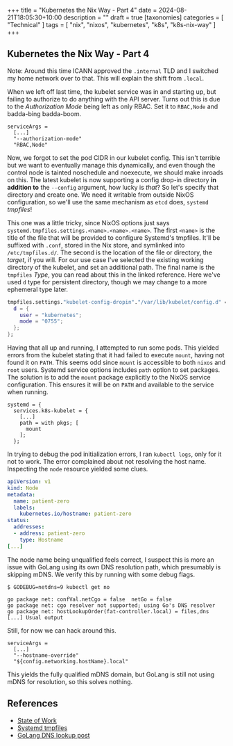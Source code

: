 +++
title = "Kubernetes the Nix Way - Part 4"
date = 2024-08-21T18:05:30+10:00
description = ""
draft = true
[taxonomies]
categories = [ "Technical" ]
tags = [ "nix", "nixos", "kubernetes", "k8s", "k8s-nix-way" ]
+++

## Kubernetes the Nix Way - Part 4

Note: Around this time ICANN approved the `.internal` TLD and I switched my home network over to that.
This will explain the shift from `.local`.

When we left off last time, the kubelet service was in and starting up, but failing to authorize to do anything with the API server.
Turns out this is due to the _Authorization Mode_ being left as only RBAC.
Set it to `RBAC,Node` and badda-bing badda-boom.

```
serviceArgs =
  [...]
  "--authorization-mode"
  "RBAC,Node"
```

Now, we forgot to set the pod CIDR in our kubelet config.
This isn't terrible but we want to eventually manage this dynamically,
and even though the control node is tainted noschedule and noexecute, we should make inroads on this.
The latest kubelet is now supporting a config drop-in directory **in addition to** the `--config` argument, how lucky is *that*?
So let's specify that directory and create one.
We need it writable from outside NixOS configuration, so we'll use the same mechanism as `etcd` does, `systemd` _tmpfiles_!

This one was a little tricky, since NixOS options just says `systemd.tmpfiles.settings.<name>.<name>.<name>`.
The first `<name>` is the title of the file that will be provided to configure Systemd's tmpfiles.
It'll be suffixed with `.conf`, stored in the Nix store, and symlinked into `/etc/tmpfiles.d/`.
The second is the location of the file or directory, the _target_, if you will.
For our use case I've selected the existing working directory of the kubelet, and set an additional path.
The final name is the `tmpfiles` _Type_, you can read about this in the linked reference.
Here we've used `d` type for persistent directory, though we may change to a more ephemeral type later.

```nix
tmpfiles.settings."kubelet-config-dropin"."/var/lib/kubelet/config.d" = {
  d = {
    user = "kubernetes";
    mode = "0755";
  };
};
```

Having that all up and running, I attempted to run some pods.
This yielded errors from the kubelet stating that it had failed to execute `mount`, having not found it on `PATH`.
This seems odd since `mount` is accessible to both `nixos` and `root` users.
Systemd service options includes `path` option to set packages.
The solution is to add the `mount` package explicitly to the NixOS service configuration.
This ensures it will be on `PATH` and available to the service when running.

```
systemd = {
  services.k8s-kubelet = {
    [...]
    path = with pkgs; [
      mount
    ];
  };
```

In trying to debug the pod initialization errors, I ran `kubectl logs`, only for it not to work.
The error complained about not resolving the host name.
Inspecting the `node` resource yielded some clues.

```yaml
apiVersion: v1
kind: Node
metadata:
  name: patient-zero
  labels:
    kubernetes.io/hostname: patient-zero
status:
  addresses:
  - address: patient-zero
    type: Hostname
[...]
```

The node name being unqualified feels correct, I suspect this is more an issue with GoLang using its own DNS resolution path,
which presumably is skipping mDNS.
We verify this by running with some debug flags.

```
$ GODEBUG=netdns=9 kubectl get no

go package net: confVal.netCgo = false  netGo = false
go package net: cgo resolver not supported; using Go's DNS resolver
go package net: hostLookupOrder(fat-controller.local) = files,dns
[...] Usual output
```

Still, for now we can hack around this.

```
serviceArgs =
  [...]
  "--hostname-override"
  "${config.networking.hostName}.local"
```

This yields the fully qualified mDNS domain, but GoLang is still not using mDNS for resolution,
so this solves nothing.

## References

- [State of Work](https://github.com/arichtman/nix/commit/ae11adcfe8fbca335d5451389bcb3bf470c44741)
- [Systemd tmpfiles](https://www.freedesktop.org/software/systemd/man/tmpfiles.d)
- [GoLang DNS lookup post](https://jameshfisher.com/2017/08/03/golang-dns-lookup/)
